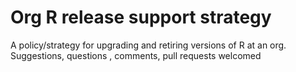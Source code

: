 # Org R release support strategy

A policy/strategy for upgrading and retiring versions of R at an org.
Suggestions, questions , comments, pull requests welcomed
